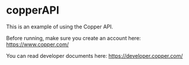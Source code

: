# copperAPI
This is an example of using the Copper API.

Before running, make sure you create an account here: https://www.copper.com/

You can read developer documents here: https://developer.copper.com/
